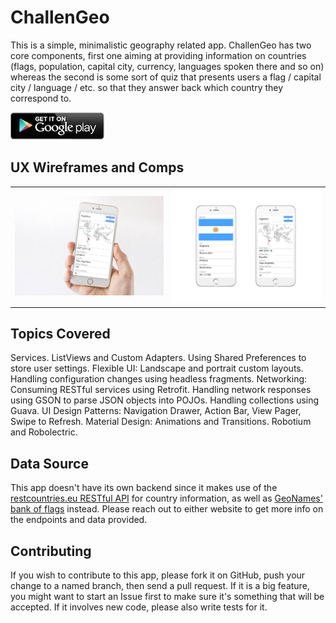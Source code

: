 # ChallenGeo

This is a simple, minimalistic geography related app. ChallenGeo has two core components, first one aiming at providing information on countries (flags, population, capital city, currency, languages spoken there and so on) whereas the second is some sort of quiz that presents users a flag / capital city / language / etc. so that they answer back which country they correspond to.

<a href="https://play.google.com/store/apps/details?id=com.fknussel.challengeo&hl=en">
    <img src="/docs/google-play.png" alt="Get the App on Google Play" />
</a>

## UX Wireframes and Comps

<table style="text-align: center;">
	<tr>
		<td><img src="/docs/ux_1.jpg" /></td>
		<td><img src="/docs/ux_2.jpg" /></td>
	</tr>
</table>

## Topics Covered

Services.
ListViews and Custom Adapters.
Using Shared Preferences to store user settings.
Flexible UI: Landscape and portrait custom layouts.
Handling configuration changes using headless fragments.
Networking: Consuming RESTful services using Retrofit.
Handling network responses using GSON to parse JSON objects into POJOs.
Handling collections using Guava.
UI Design Patterns: Navigation Drawer, Action Bar, View Pager, Swipe to Refresh.
Material Design: Animations and Transitions.
Robotium and Robolectric.

## Data Source

This app doesn't have its own backend since it makes use of the [restcountries.eu RESTful API](http://restcountries.eu) for country information, as well as [GeoNames' bank of flags](http://www.geonames.org) instead. Please reach out to either website to get more info on the endpoints and data provided.

## Contributing

If you wish to contribute to this app, please fork it on GitHub, push your change to a named branch, then send a pull request. If it is a big feature, you might want to start an Issue first to make sure it's something that will be accepted. If it involves new code, please also write tests for it.